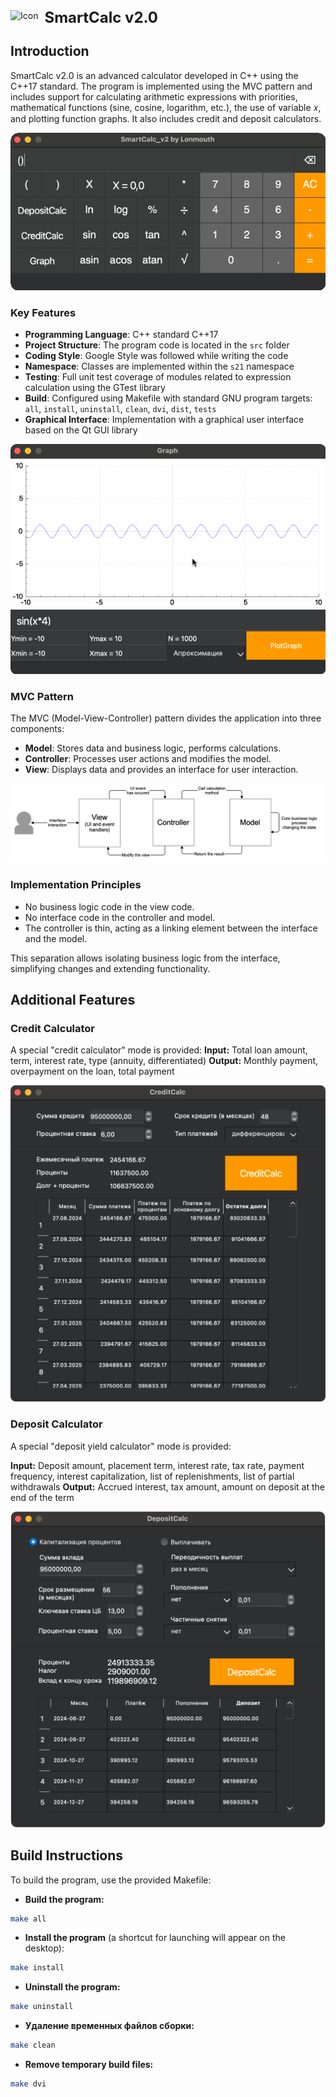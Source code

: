 <div style="display: flex; align-items: center;">
  <img src="materials/images/SmartCalc_v2.ico" alt="Icon" style="height: 24px; vertical-align: middle;">
  <span style="font-size: 24px; font-weight: bold; margin-left: 10px; line-height: 24px;">SmartCalc v2.0</span>
</div>


## Introduction

SmartCalc v2.0 is an advanced calculator developed in C++ using the C++17 standard. The program is implemented using the MVC pattern and includes support for calculating arithmetic expressions with priorities, mathematical functions (sine, cosine, logarithm, etc.), the use of variable 𝑥, and plotting function graphs. It also includes credit and deposit calculators.

![Main Panel](materials/images/calc.gif)

### Key Features

- **Programming Language**: C++ standard C++17
- **Project Structure**: The program code is located in the `src` folder
- **Coding Style**: Google Style was followed while writing the code
- **Namespace**: Classes are implemented within the `s21` namespace
- **Testing**: Full unit test coverage of modules related to expression calculation using the GTest library
- **Build**: Configured using Makefile with standard GNU program targets: `all`, `install`, `uninstall`, `clean`, `dvi`, `dist`, `tests`
- **Graphical Interface**: Implementation with a graphical user interface based on the Qt GUI library

![Function Graphs](materials/images/calc_graph.gif)

### MVC Pattern

The MVC (Model-View-Controller) pattern divides the application into three components:

- **Model**: Stores data and business logic, performs calculations.
- **Controller**: Processes user actions and modifies the model.
- **View**: Displays data and provides an interface for user interaction.

![](materials/images/MVC-Process.png)

### Implementation Principles

- No business logic code in the view code.
- No interface code in the controller and model.
- The controller is thin, acting as a linking element between the interface and the model.

This separation allows isolating business logic from the interface, simplifying changes and extending functionality.

## Additional Features

### Credit Calculator

A special "credit calculator" mode is provided:
**Input:** Total loan amount, term, interest rate, type (annuity, differentiated)
**Output:** Monthly payment, overpayment on the loan, total payment

![Credit Calculator](materials/images/credit_calc.png)

### Deposit Calculator

A special "deposit yield calculator" mode is provided:

**Input:** Deposit amount, placement term, interest rate, tax rate, payment frequency, interest capitalization, list of replenishments, list of partial withdrawals
**Output:** Accrued interest, tax amount, amount on deposit at the end of the term

![Deposit Calculator](materials/images/deposit_calc.png)

## Build Instructions

To build the program, use the provided Makefile:

- **Build the program:**
```bash
make all
```
- **Install the program** (a shortcut for launching will appear on the desktop):
```bash
make install
```
- **Uninstall the program:**
```bash
make uninstall
```
- **Удаление временных файлов сборки:**
```bash
make clean
```
- **Remove temporary build files:**
```bash
make dvi
```
